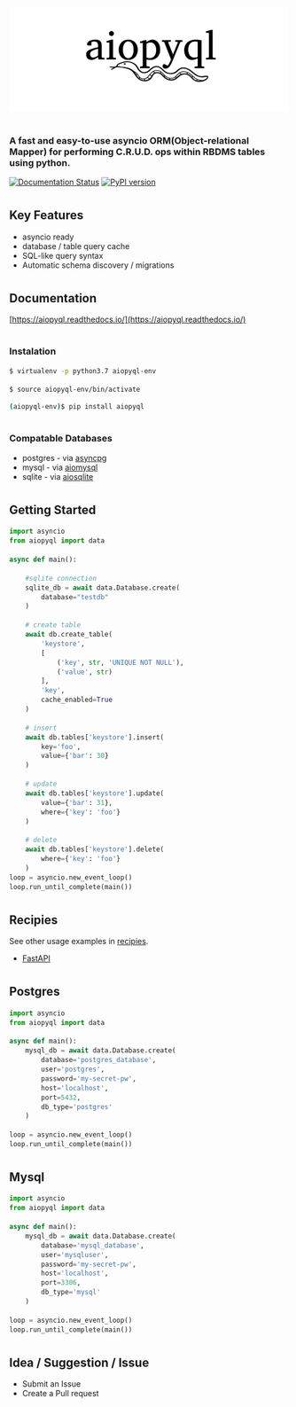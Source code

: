 ![](./images/logo.png)

# 
<h3>
A fast and easy-to-use asyncio ORM(Object-relational Mapper) for performing C.R.U.D. ops within RBDMS tables using python. 
</h3>

[![Documentation Status](https://readthedocs.org/projects/aiopyql/badge/?version=latest)](https://aiopyql.readthedocs.io/en/latest/?badge=latest)
 [![PyPI version](https://badge.fury.io/py/aiopyql.svg)](https://pypi.org/project/aiopyql/)

#
## Key Features
- asyncio ready 
- database / table query cache
- SQL-like query syntax
- Automatic schema discovery / migrations

#
## Documentation
[https://aiopyql.readthedocs.io/](https://aiopyql.readthedocs.io/)

#

### Instalation
```bash
$ virtualenv -p python3.7 aiopyql-env

$ source aiopyql-env/bin/activate
```
```bash
(aiopyql-env)$ pip install aiopyql
```
#
### Compatable Databases
- postgres - via [asyncpg](https://github.com/MagicStack/asyncpg)
- mysql - via [aiomysql](https://github.com/aio-libs/aiomysql)
- sqlite - via [aiosqlite](https://github.com/omnilib/aiosqlite)

#
## Getting Started 
```python
import asyncio
from aiopyql import data

async def main():

    #sqlite connection
    sqlite_db = await data.Database.create(
        database="testdb"
    )
    
    # create table
    await db.create_table(
        'keystore',
        [
            ('key', str, 'UNIQUE NOT NULL'),
            ('value', str)
        ],
        'key',
        cache_enabled=True
    )

    # insert
    await db.tables['keystore'].insert(
        key='foo',
        value={'bar': 30}
    )
    
    # update
    await db.tables['keystore'].update(
        value={'bar': 31},
        where={'key': 'foo'}
    )

    # delete
    await db.tables['keystore'].delete(
        where={'key': 'foo'}
    )
loop = asyncio.new_event_loop()
loop.run_until_complete(main())
```
#
## Recipies
See other usage examples in [recipies](https://github.com/codemation/aiopyql/blob/master/recipies).
<br>
- [FastAPI](https://github.com/codemation/aiopyql/blob/master/recipies/fastapi_aiopyql.py)

#
## Postgres

```python
import asyncio
from aiopyql import data

async def main():
    mysql_db = await data.Database.create(
        database='postgres_database',
        user='postgres',
        password='my-secret-pw',
        host='localhost',
        port=5432,
        db_type='postgres'
    )

loop = asyncio.new_event_loop()
loop.run_until_complete(main())
```
#
## Mysql

```python
import asyncio
from aiopyql import data

async def main():
    mysql_db = await data.Database.create(
        database='mysql_database',
        user='mysqluser',
        password='my-secret-pw',
        host='localhost',
        port=3306,
        db_type='mysql'
    )

loop = asyncio.new_event_loop()
loop.run_until_complete(main())
```
#
## Idea / Suggestion / Issue
- Submit an Issue
- Create a Pull request 